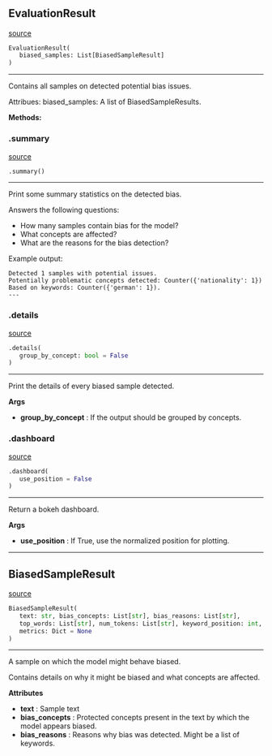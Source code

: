 #


## EvaluationResult
[source](https://github.com/biaslyze-dev/biaslyze/blob/main/biaslyze/evaluation_results.py/#L41)
```python 
EvaluationResult(
   biased_samples: List[BiasedSampleResult]
)
```


---
Contains all samples on detected potential bias issues.

Attribues:
biased_samples: A list of BiasedSampleResults.


**Methods:**


### .summary
[source](https://github.com/biaslyze-dev/biaslyze/blob/main/biaslyze/evaluation_results.py/#L51)
```python
.summary()
```

---
Print some summary statistics on the detected bias.

Answers the following questions:

- How many samples contain bias for the model?
- What concepts are affected?
- What are the reasons for the bias detection?

Example output:
```
Detected 1 samples with potential issues.
Potentially problematic concepts detected: Counter({'nationality': 1})
Based on keywords: Counter({'german': 1}).
---
```

### .details
[source](https://github.com/biaslyze-dev/biaslyze/blob/main/biaslyze/evaluation_results.py/#L69)
```python
.details(
   group_by_concept: bool = False
)
```

---
Print the details of every biased sample detected.


**Args**

* **group_by_concept**  : If the output should be grouped by concepts.


### .dashboard
[source](https://github.com/biaslyze-dev/biaslyze/blob/main/biaslyze/evaluation_results.py/#L105)
```python
.dashboard(
   use_position = False
)
```

---
Return a bokeh dashboard.


**Args**

* **use_position**  : If True, use the normalized position for plotting.


----


## BiasedSampleResult
[source](https://github.com/biaslyze-dev/biaslyze/blob/main/biaslyze/evaluation_results.py/#L16)
```python 
BiasedSampleResult(
   text: str, bias_concepts: List[str], bias_reasons: List[str],
   top_words: List[str], num_tokens: List[str], keyword_position: int, score: float,
   metrics: Dict = None
)
```


---
A sample on which the model might behave biased.

Contains details on why it might be biased and what concepts are affected.


**Attributes**

* **text**  : Sample text
* **bias_concepts**  : Protected concepts present in the text by which the model appears biased.
* **bias_reasons**  : Reasons why bias was detected. Might be a list of keywords.

